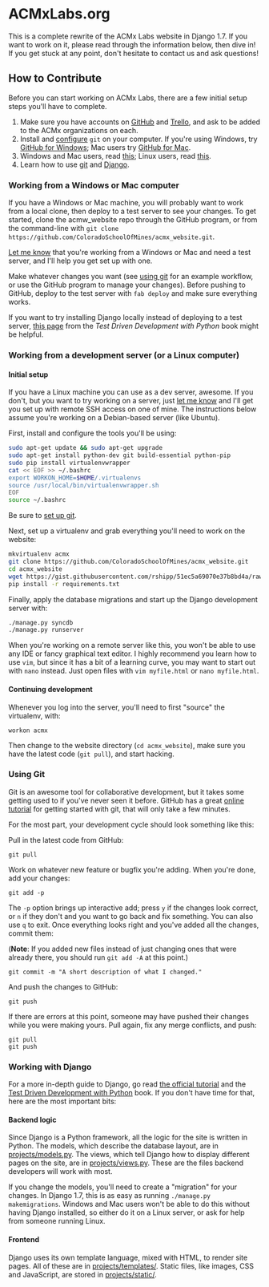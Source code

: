 ACMxLabs.org
============

This is a complete rewrite of the ACMx Labs website in Django 1.7. If you
want to work on it, please read through the information below, then dive in!
If you get stuck at any point, don't hesitate to contact us and ask
questions!

## How to Contribute

Before you can start working on ACMx Labs, there are a few initial setup
steps you'll have to complete.

1. Make sure you have accounts on [GitHub](https://github.com/) and
   [Trello](https://trello.com/), and ask to be added to the ACMx
   organizations on each.
2. Install and [configure](https://help.github.com/articles/set-up-git) `git`
   on your computer. If you're using Windows, try [GitHub for
   Windows](https://windows.github.com/); Mac users try [GitHub for
   Mac](https://mac.github.com/).
3. Windows and Mac users, read [this](#windows-mac); Linux users, read
   [this](#linux).
4. Learn how to use [git](#using-git) and [Django](#working-with-django).

### Working from a Windows or Mac computer <a name="windows-mac"></a>

If you have a Windows or Mac machine, you will probably want to work from a
local clone, then deploy to a test server to see your changes. To get
started, clone the acmw_website repo through the GitHub program, or from the
command-line with `git clone https://github.com/ColoradoSchoolOfMines/acmx_website.git`.

[Let me know](mailto:rshipp@mines.edu) that you're working from a Windows or Mac and
need a test server, and I'll help you get set up with one.

Make whatever changes you want (see [using git](#using-git) for an example
workflow, or use the GitHub program to manage your changes). Before pushing
to GitHub, deploy to the test server with `fab deploy` and make sure
everything works.

If you want to try installing Django locally instead of deploying to a test
server, [this
page](http://chimera.labs.oreilly.com/books/1234000000754/pr02.html) from the
*Test Driven Development with Python* book might be helpful.

### Working from a development server (or a Linux computer) <a name="linux"></a>

#### Initial setup

If you have a Linux machine you can use as a dev server, awesome. If you
don't, but you want to try working on a server, just [let me
know](mailto:rshipp@mines.edu) and I'll get you set up with remote SSH access on one
of mine. The instructions below assume you're working on a Debian-based
server (like Ubuntu).

First, install and configure the tools you'll be using:

```bash
sudo apt-get update && sudo apt-get upgrade
sudo apt-get install python-dev git build-essential python-pip
sudo pip install virtualenvwrapper
cat << EOF >> ~/.bashrc
export WORKON_HOME=$HOME/.virtualenvs
source /usr/local/bin/virtualenvwrapper.sh
EOF
source ~/.bashrc
```

Be sure to [set up git](https://help.github.com/articles/set-up-git).

Next, set up a virtualenv and grab everything you'll need to work on the
website:

```bash
mkvirtualenv acmx
git clone https://github.com/ColoradoSchoolOfMines/acmx_website.git
cd acmx_website
wget https://gist.githubusercontent.com/rshipp/51ec5a69070e37b8bd4a/raw/3eaa22ac686c3ec7268c5c9982e679d75e90cb11/secrets.py -O acmx_website/secrets.py
pip install -r requirements.txt
```

Finally, apply the database migrations and start up the Django development
server with:

```bash
./manage.py syncdb
./manage.py runserver
```

When you're working on a remote server like this, you won't be able to use any
IDE or fancy graphical text editor. I highly recommend you learn how to use
`vim`, but since it has a bit of a learning curve, you may want to start out
with `nano` instead. Just open files with `vim myfile.html` or `nano
myfile.html`.

#### Continuing development

Whenever you log into the server, you'll need to first "source" the
virtualenv, with:

    workon acmx

Then change to the website directory (`cd acmx_website`), make sure you have
the latest code (`git pull`), and start hacking.

### Using Git

Git is an awesome tool for collaborative development, but it takes some
getting used to if you've never seen it before. GitHub has a great [online
tutorial](https://try.github.io/) for getting started with git, that will
only take a few minutes.

For the most part, your development cycle should look something like this:

Pull in the latest code from GitHub:

    git pull

Work on whatever new feature or bugfix you're adding. When you're done,
add your changes:

    git add -p

The `-p` option brings up interactive add; press `y` if the changes look
correct, or `n` if they don't and you want to go back and fix something. You
can also use `q` to exit. Once everything looks right and you've added all
the changes, commit them:

(**Note**: If you added new files instead of just changing ones that were
already there, you should run `git add -A` at this point.)

    git commit -m "A short description of what I changed."

And push the changes to GitHub:

    git push

If there are errors at this point, someone may have pushed their changes
while you were making yours. Pull again, fix any merge conflicts, and push:

    git pull
    git push

### Working with Django

For a more in-depth guide to Django, go read [the official
tutorial](https://docs.djangoproject.com/en/1.7/intro/tutorial01/) and the
[Test Driven Development with Python](http://chimera.labs.oreilly.com/books/1234000000754/)
book. If you don't have time for that, here are the most important bits:

#### Backend logic

Since Django is a Python framework, all the logic for the site is written in
Python. The models, which describe the database layout, are in
[projects/models.py](projects/models.py). The views, which tell Django how to
display different pages on the site, are in [projects/views.py](projects/views.py).
These are the files backend developers will work with most.

If you change the models, you'll need to create a "migration" for your
changes. In Django 1.7, this is as easy as running `./manage.py makemigrations`.
Windows and Mac users won't be able to do this without having Django
installed, so either do it on a Linux server, or ask for help from someone
running Linux.

#### Frontend

Django uses its own template language, mixed with HTML, to render site pages.
All of these are in [projects/templates/](projects/templates/). Static files,
like images, CSS and JavaScript, are stored in
[projects/static/](projects/static/).

